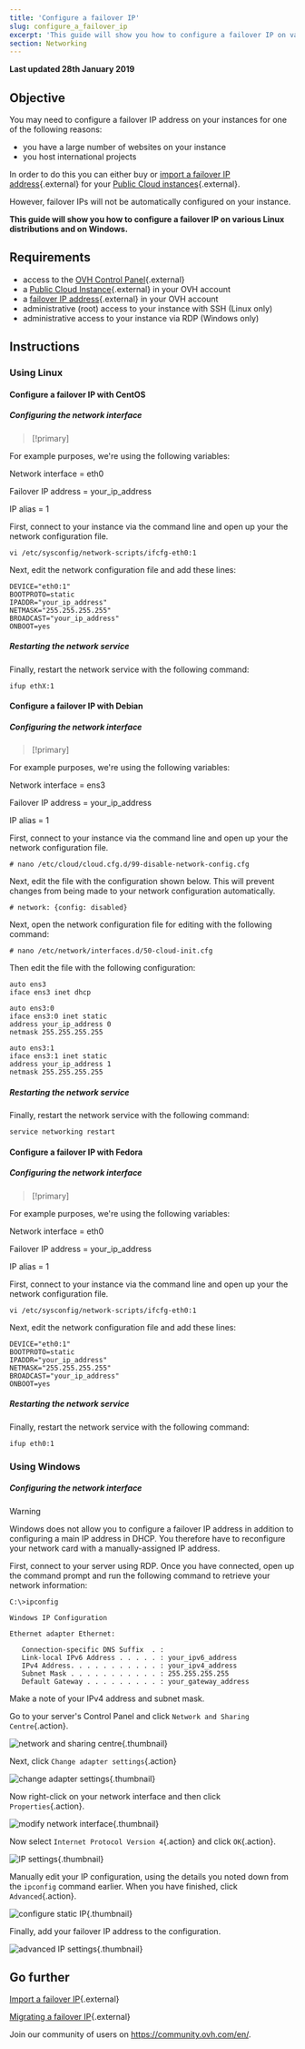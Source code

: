 ```yaml
---
title: 'Configure a failover IP'
slug: configure_a_failover_ip
excerpt: 'This guide will show you how to configure a failover IP on various Linux distributions and on Windows'
section: Networking
---
```


**Last updated 28th January 2019**

## Objective

You may need to configure a failover IP address on your instances for one of the following reasons:

* you have a large number of websites on your instance
* you host international projects

In order to do this you can either buy or [import a failover IP address](https://docs.ovh.com/gb/en/public-cloud/import_a_failover_ip/){.external} for your [Public Cloud instances](https://www.ovh.co.uk/public-cloud/instances/){.external}.

However, failover IPs will not be automatically configured on your instance.

**This guide will show you how to configure a failover IP on various Linux distributions and on Windows.**

## Requirements

* access to the [OVH Control Panel](https://www.ovh.com/auth/?action=gotomanager){.external}
* a [Public Cloud Instance](https://www.ovh.co.uk/public-cloud/instances/){.external} in your OVH account
* a [failover IP address](https://www.ovh.co.uk/dedicated_servers/ip_failover.xml){.external} in your OVH account
* administrative (root) access to your instance with SSH (Linux only)
* administrative access to your instance via RDP (Windows only)

## Instructions

### Using Linux

#### Configure a failover IP with CentOS

##### Configuring the network interface

> [!primary]
>
For example purposes, we're using the following variables:
>
Network interface = eth0
>
Failover IP address = your_ip_address
>
IP alias = 1
>

First, connect to your instance via the command line and open up your the network configuration file.

```
vi /etc/sysconfig/network-scripts/ifcfg-eth0:1
```

Next, edit the network configuration file and add these lines:

```
DEVICE="eth0:1"
BOOTPROTO=static
IPADDR="your_ip_address"
NETMASK="255.255.255.255"
BROADCAST="your_ip_address"
ONBOOT=yes
```

##### Restarting the network service

Finally, restart the network service with the following command:

```
ifup ethX:1
```

#### Configure a failover IP with Debian

##### Configuring the network interface

> [!primary]
>
For example purposes, we're using the following variables:
>
Network interface = ens3
>
Failover IP address = your_ip_address
>
IP alias = 1
>

First, connect to your instance via the command line and open up your the network configuration file.

```
# nano /etc/cloud/cloud.cfg.d/99-disable-network-config.cfg
```

Next, edit the file with the configuration shown below. This will prevent changes from being made to your network configuration automatically.

```
# network: {config: disabled}
```

Next, open the network configuration file for editing with the following command:

```
# nano /etc/network/interfaces.d/50-cloud-init.cfg
```

Then edit the file with the following configuration:

```
auto ens3
iface ens3 inet dhcp

auto ens3:0
iface ens3:0 inet static
address your_ip_address 0
netmask 255.255.255.255

auto ens3:1
iface ens3:1 inet static
address your_ip_address 1
netmask 255.255.255.255
```

##### Restarting the network service

Finally, restart the network service with the following command:

```
service networking restart
```

#### Configure a failover IP with Fedora

##### Configuring the network interface

> [!primary]
>
For example purposes, we're using the following variables:
>
Network interface = eth0
>
Failover IP address = your_ip_address
>
IP alias = 1
>

First, connect to your instance via the command line and open up your the network configuration file.

```
vi /etc/sysconfig/network-scripts/ifcfg-eth0:1
```

Next, edit the network configuration file and add these lines:

```
DEVICE="eth0:1"
BOOTPROTO=static
IPADDR="your_ip_address"
NETMASK="255.255.255.255"
BROADCAST="your_ip_address"
ONBOOT=yes
```

##### Restarting the network service

Finally, restart the network service with the following command:

```
ifup eth0:1
```

### Using Windows

##### Configuring the network interface

> [!warning]
>
Windows does not allow you to configure a failover IP address in addition to configuring a main IP address in DHCP. You therefore have to reconfigure your network card with a manually-assigned IP address.
>

First, connect to your server using RDP. Once you have connected, open up the command prompt and run the following command to retrieve your network information:

```
C:\>ipconfig

Windows IP Configuration

Ethernet adapter Ethernet:

   Connection-specific DNS Suffix  . : 
   Link-local IPv6 Address . . . . . : your_ipv6_address
   IPv4 Address. . . . . . . . . . . : your_ipv4_address
   Subnet Mask . . . . . . . . . . . : 255.255.255.255
   Default Gateway . . . . . . . . . : your_gateway_address
```
Make a note of your IPv4 address and subnet mask.

Go to your server's Control Panel and click `Network and Sharing Centre`{.action}.

![network and sharing centre](images/network-and-sharing-centre.jpg){.thumbnail}

Next, click `Change adapter settings`{.action}

![change adapter settings](images/adapter-settings.jpg){.thumbnail}

Now right-click on your network interface and then click `Properties`{.action}.

![modify network interface](images/network-interface.jpg){.thumbnail}

Now select `Internet Protocol Version 4`{.action} and click `OK`{.action}.

![IP settings](images/ip-settings.jpg){.thumbnail}

Manually edit your IP configuration, using the details you noted down from the `ipconfig` command earlier. When you have finished, click `Advanced`{.action}.

![configure static IP](images/static-ip.jpg){.thumbnail}

Finally, add your failover IP address to the configuration.

![advanced IP settings](images/advanced-ip-settings.jpg){.thumbnail}

## Go further

[Import a failover IP](https://docs.ovh.com/gb/en/public-cloud/import_a_failover_ip/){.external}

[Migrating a failover IP](https://docs.ovh.com/gb/en/public-cloud/migrating_a_failover_ip/){.external}

Join our community of users on <https://community.ovh.com/en/>.